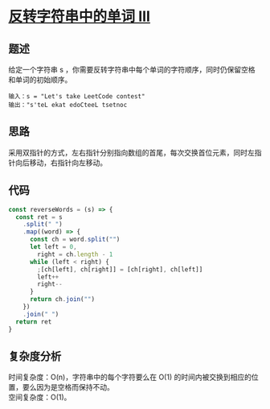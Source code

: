 # [反转字符串中的单词 III](https://leetcode.cn/problems/reverse-words-in-a-string-iii)

## 题述

给定一个字符串 s ，你需要反转字符串中每个单词的字符顺序，同时仍保留空格和单词的初始顺序。

```
输入：s = "Let's take LeetCode contest"
输出："s'teL ekat edoCteeL tsetnoc
```

## 思路

采用双指针的方式，左右指针分别指向数组的首尾，每次交换首位元素，同时左指针向后移动，右指针向左移动。

## 代码

```javascript
const reverseWords = (s) => {
  const ret = s
    .split(" ")
    .map((word) => {
      const ch = word.split("")
      let left = 0,
        right = ch.length - 1
      while (left < right) {
        ;[ch[left], ch[right]] = [ch[right], ch[left]]
        left++
        right--
      }
      return ch.join("")
    })
    .join(" ")
  return ret
}
```

## 复杂度分析

时间复杂度：O(n)，字符串中的每个字符要么在 O(1) 的时间内被交换到相应的位置，要么因为是空格而保持不动。  
空间复杂度：O(1)。
